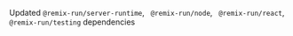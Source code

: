---
---

Updated `@remix-run/server-runtime`, ` @remix-run/node`, ` @remix-run/react`, ` @remix-run/testing` dependencies
